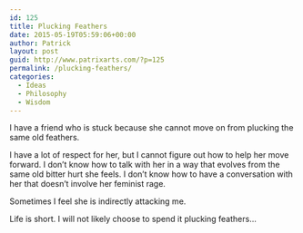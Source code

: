 ```yaml
---
id: 125
title: Plucking Feathers
date: 2015-05-19T05:59:06+00:00
author: Patrick
layout: post
guid: http://www.patrixarts.com/?p=125
permalink: /plucking-feathers/
categories:
  - Ideas
  - Philosophy
  - Wisdom
---
```

I have a friend who is stuck because she cannot move on from plucking the same old feathers.

I have a lot of respect for her, but I cannot figure out how to help her move forward. I don&#8217;t know how to talk with her in a way that evolves from the same old bitter hurt she feels. I don&#8217;t know how to have a conversation with her that doesn&#8217;t involve her feminist rage.

Sometimes I feel she is indirectly attacking me.

Life is short. I will not likely choose to spend it plucking feathers&#8230;
